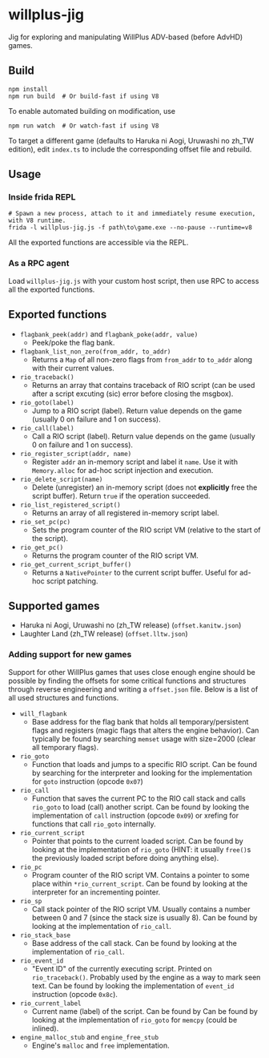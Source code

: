 # willplus-jig

Jig for exploring and manipulating WillPlus ADV-based (before AdvHD) games.

## Build

```
npm install
npm run build  # Or build-fast if using V8
```

To enable automated building on modification, use

```
npm run watch  # Or watch-fast if using V8
```

To target a different game (defaults to Haruka ni Aogi, Uruwashi no zh_TW edition), edit `index.ts` to include the corresponding offset file and rebuild.

## Usage

### Inside frida REPL

```
# Spawn a new process, attach to it and immediately resume execution, with V8 runtime.
frida -l willplus-jig.js -f path\to\game.exe --no-pause --runtime=v8
```

All the exported functions are accessible via the REPL.

### As a RPC agent

Load `willplus-jig.js` with your custom host script, then use RPC to access all the exported functions.

## Exported functions

- `flagbank_peek(addr)` and `flagbank_poke(addr, value)`
  - Peek/poke the flag bank.
- `flagbank_list_non_zero(from_addr, to_addr)`
  - Returns a `Map` of all non-zero flags from `from_addr` to `to_addr` along with their current values.
- `rio_traceback()`
  - Returns an array that contains traceback of RIO script (can be used after a script excuting (sic) error before closing the msgbox).
- `rio_goto(label)`
  - Jump to a RIO script (label). Return value depends on the game (usually 0 on failure and 1 on success).
- `rio_call(label)`
  - Call a RIO script (label). Return value depends on the game (usually 0 on failure and 1 on success).
- `rio_register_script(addr, name)`
  - Register `addr` an in-memory script and label it `name`. Use it with `Memory.alloc` for ad-hoc script injection and execution.
- `rio_delete_script(name)`
  - Delete (unregister) an in-memory script (does not **explicitly** free the script buffer). Return `true` if the operation succeeded.
- `rio_list_registered_script()`
  - Returns an array of all registered in-memory script label.
- `rio_set_pc(pc)`
  - Sets the program counter of the RIO script VM (relative to the start of the script).
- `rio_get_pc()`
  - Returns the program counter of the RIO script VM.
- `rio_get_current_script_buffer()`
  - Returns a `NativePointer` to the current script buffer. Useful for ad-hoc script patching.

## Supported games

- Haruka ni Aogi, Uruwashi no (zh_TW release) (`offset.kanitw.json`)
- Laughter Land (zh_TW release) (`offset.lltw.json`)

### Adding support for new games

Support for other WillPlus games that uses close enough engine should be possible by finding the offsets for some critical functions and structures through reverse engineering and writing a `offset.json` file. Below is a list of all used structures and functions.

- `will_flagbank`
  - Base address for the flag bank that holds all temporary/persistent flags and registers (magic flags that alters the engine behavior). Can typically be found by searching `memset` usage with size=2000 (clear all temporary flags).
- `rio_goto`
  - Function that loads and jumps to a specific RIO script. Can be found by searching for the interpreter and looking for the implementation for `goto` instruction (opcode `0x07`)
- `rio_call`
  - Function that saves the current PC to the RIO call stack and calls `rio_goto` to load (call) another script. Can be found by looking the implementation of `call` instruction (opcode `0x09`) or xrefing for functions that call `rio_goto` internally.
- `rio_current_script`
  - Pointer that points to the current loaded script. Can be found by looking at the implementation of `rio_goto` (HINT: it usually `free()`s the previously loaded script before doing anything else).
- `rio_pc`
  - Program counter of the RIO script VM. Contains a pointer to some place within `*rio_current_script`. Can be found by looking at the interpreter for an incrementing pointer.
- `rio_sp`
  - Call stack pointer of the RIO script VM. Usually contains a number between 0 and 7 (since the stack size is usually 8). Can be found by looking at the implementation of `rio_call`.
- `rio_stack_base`
  - Base address of the call stack. Can be found by looking at the implementation of `rio_call`.
- `rio_event_id`
  - "Event ID" of the currently executing script. Printed on `rio_traceback()`. Probably used by the engine as a way to mark seen text. Can be found by looking the implementation of `event_id` instruction (opcode `0x8c`).
- `rio_current_label`
  - Current name (label) of the script. Can be found by Can be found by looking at the implementation of `rio_goto` for `memcpy` (could be inlined).
- `engine_malloc_stub` and `engine_free_stub`
  - Engine's `malloc` and `free` implementation.
